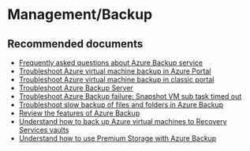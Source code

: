 <properties
	pageTitle="management/backup"
	description="management/backup"
	service="microsoft.compute"
	resource="virtualmachines"
	authors="scottazure"
	displayOrder=""
	selfHelpType="generic"
	supportTopicIds="32565495"
	resourceTags="linux, redhat"
	productPesIds="15571, 15797"
	cloudEnvironments="public"
/>
# Management/Backup

## **Recommended documents**
* [Frequently asked questions about Azure Backup service](https://docs.microsoft.com/azure/backup/backup-azure-backup-faq)<br>
* [Troubleshoot Azure virtual machine backup in Azure Portal](https://docs.microsoft.com/azure/backup/backup-azure-vms-troubleshoot)<br>
* [Troubleshoot Azure virtual machine backup in classic portal](https://docs.microsoft.com/azure/backup/backup-azure-vms-troubleshoot-classic)<br>
* [Troubleshoot Azure Backup Server](https://docs.microsoft.com/azure/backup/backup-azure-mabs-troubleshoot)<br>
* [Troubleshoot Azure Backup failure: Snapshot VM sub task timed out](https://docs.microsoft.com/azure/backup/backup-azure-troubleshoot-slow-backup-performance-issue)<br>
* [Troubleshoot slow backup of files and folders in Azure Backup](https://docs.microsoft.com/azure/backup/backup-azure-troubleshoot-slow-backup-performance-issue)<br>
* [Review the features of Azure Backup](https://docs.microsoft.com/azure/backup/backup-introduction-to-azure-backup#using-premium-storage-vms-with-azure-backup)<br>
* [Understand how to back up Azure virtual machines to Recovery Services vaults](https://docs.microsoft.com/azure/backup/backup-azure-vms-first-look-arm?toc=%2fazure%2fvirtual-machines%2flinux%2ftoc.json)<br>
* [Understand how to use Premium Storage with Azure Backup](https://docs.microsoft.com/azure/backup/backup-introduction-to-azure-backup#using-premium-storage-vms-with-azure-backup)<br>
